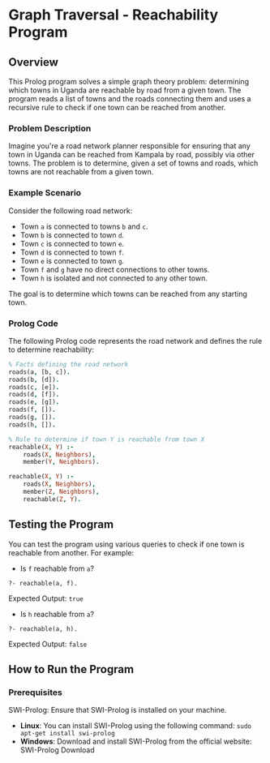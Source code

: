 # Graph Traversal - Reachability Program

## Overview

This Prolog program solves a simple graph theory problem: determining which towns in Uganda are reachable by road from a given town. The program reads a list of towns and the roads connecting them and uses a recursive rule to check if one town can be reached from another.

### Problem Description

Imagine you're a road network planner responsible for ensuring that any town in Uganda can be reached from Kampala by road, possibly via other towns. The problem is to determine, given a set of towns and roads, which towns are not reachable from a given town.

### Example Scenario

Consider the following road network:

- Town `a` is connected to towns `b` and `c`.
- Town `b` is connected to town `d`.
- Town `c` is connected to town `e`.
- Town `d` is connected to town `f`.
- Town `e` is connected to town `g`.
- Town `f` and `g` have no direct connections to other towns.
- Town `h` is isolated and not connected to any other town.

The goal is to determine which towns can be reached from any starting town.

### Prolog Code

The following Prolog code represents the road network and defines the rule to determine reachability:

```prolog
% Facts defining the road network
roads(a, [b, c]).
roads(b, [d]).
roads(c, [e]).
roads(d, [f]).
roads(e, [g]).
roads(f, []).
roads(g, []).
roads(h, []).

% Rule to determine if town Y is reachable from town X
reachable(X, Y) :-
    roads(X, Neighbors),
    member(Y, Neighbors).

reachable(X, Y) :-
    roads(X, Neighbors),
    member(Z, Neighbors),
    reachable(Z, Y).
```
## Testing the Program
You can test the program using various queries to check if one town is reachable from another. For example:

- Is `f` reachable from `a`?
```
?- reachable(a, f).
```
Expected Output: ```true```

- Is `h` reachable from `a`?
```
?- reachable(a, h).

```
Expected Output: ```false```

## How to Run the Program
### Prerequisites
SWI-Prolog: Ensure that SWI-Prolog is installed on your machine.

- **Linux**: You can install SWI-Prolog using the following command: ```sudo apt-get install swi-prolog```
- **Windows**: Download and install SWI-Prolog from the official website: SWI-Prolog Download
